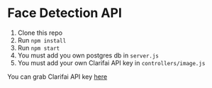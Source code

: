 # Face Detection API

1. Clone this repo
2. Run `npm install`
3. Run `npm start`
4. You must add you own postgres db in `server.js`
5. You must add your own Clarifai API key in `controllers/image.js`

You can grab Clarifai API key [here](https://www.clarifai.com)
